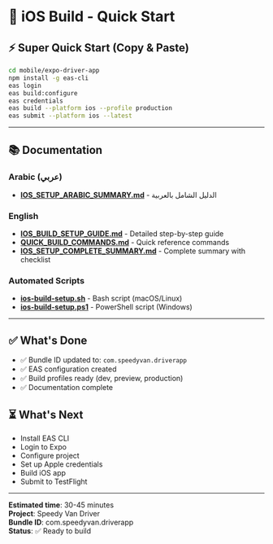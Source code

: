 # 🚀 iOS Build - Quick Start

## ⚡ Super Quick Start (Copy & Paste)

```bash
cd mobile/expo-driver-app
npm install -g eas-cli
eas login
eas build:configure
eas credentials
eas build --platform ios --profile production
eas submit --platform ios --latest
```

---

## 📚 Documentation

### Arabic (عربي)
- **[IOS_SETUP_ARABIC_SUMMARY.md](./IOS_SETUP_ARABIC_SUMMARY.md)** - الدليل الشامل بالعربية

### English
- **[IOS_BUILD_SETUP_GUIDE.md](./IOS_BUILD_SETUP_GUIDE.md)** - Detailed step-by-step guide
- **[QUICK_BUILD_COMMANDS.md](./QUICK_BUILD_COMMANDS.md)** - Quick reference commands
- **[IOS_SETUP_COMPLETE_SUMMARY.md](./IOS_SETUP_COMPLETE_SUMMARY.md)** - Complete summary with checklist

### Automated Scripts
- **[ios-build-setup.sh](./ios-build-setup.sh)** - Bash script (macOS/Linux)
- **[ios-build-setup.ps1](./ios-build-setup.ps1)** - PowerShell script (Windows)

---

## ✅ What's Done
- ✅ Bundle ID updated to: `com.speedyvan.driverapp`
- ✅ EAS configuration created
- ✅ Build profiles ready (dev, preview, production)
- ✅ Documentation complete

## ⏳ What's Next
- Install EAS CLI
- Login to Expo
- Configure project
- Set up Apple credentials
- Build iOS app
- Submit to TestFlight

---

**Estimated time**: 30-45 minutes  
**Project**: Speedy Van Driver  
**Bundle ID**: com.speedyvan.driverapp  
**Status**: ✅ Ready to build





